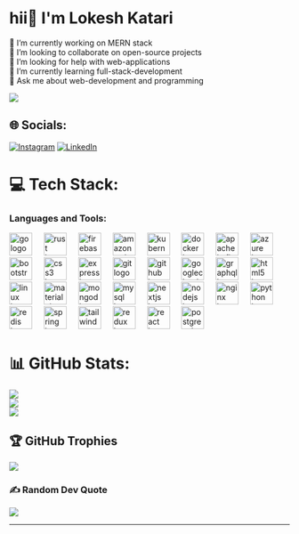 # hii👋 I'm Lokesh Katari 
🔭 I’m currently working on MERN stack<br>👯 I’m looking to collaborate on open-source projects<br>🤝 I’m looking for help with  web-applications<br>🌱 I’m currently learning  full-stack-development<br>💬 Ask me about web-development and programming<br>


[![](https://visitcount.itsvg.in/api?id=lokesh-katari&icon=2&color=8)](https://visitcount.itsvg.in)
## 🌐 Socials:
[![Instagram](https://img.shields.io/badge/Instagram-%23E4405F.svg?logo=Instagram&logoColor=white)](https://instagram.com/lokesh.katari) [![LinkedIn](https://img.shields.io/badge/LinkedIn-%230077B5.svg?logo=linkedin&logoColor=white)](https://linkedin.com/in/katari-lokesh-517620225/) 

# 💻 Tech Stack:
<h3 align="left">Languages and Tools:</h3>
<div align="left">
  <img src="https://cdn.jsdelivr.net/gh/devicons/devicon/icons/go/go-original-wordmark.svg" height="41" alt="go logo"  />
  <img width="13" />
  <img src="https://skillicons.dev/icons?i=rust" height="41" alt="rust logo"  />
  <img width="13" />
  <img src="https://cdn.jsdelivr.net/gh/devicons/devicon/icons/firebase/firebase-plain-wordmark.svg" height="41" alt="firebase logo"  />
  <img width="13" />
  <img src="https://skillicons.dev/icons?i=aws" height="41" alt="amazonwebservices logo"  />
  <img width="13" />
  <img src="https://cdn.jsdelivr.net/gh/devicons/devicon/icons/kubernetes/kubernetes-plain.svg" height="41" alt="kubernetes logo"  />
  <img width="13" />
  <img src="https://cdn.jsdelivr.net/gh/devicons/devicon/icons/docker/docker-plain-wordmark.svg" height="41" alt="docker logo"  />
  <img width="13" />
  <img src="https://skillicons.dev/icons?i=kafka" height="41" alt="apachekafka logo"  />
  <img width="13" />
  <img src="https://cdn.jsdelivr.net/gh/devicons/devicon/icons/azure/azure-original.svg" height="41" alt="azure logo"  />
  <img width="13" />
  <img src="https://cdn.jsdelivr.net/gh/devicons/devicon/icons/bootstrap/bootstrap-original.svg" height="41" alt="bootstrap logo"  />
  <img width="13" />
  <img src="https://cdn.jsdelivr.net/gh/devicons/devicon/icons/css3/css3-original.svg" height="41" alt="css3 logo"  />
  <img width="13" />
  <img src="https://skillicons.dev/icons?i=express" height="41" alt="express logo"  />
  <img width="13" />
  <img src="https://cdn.jsdelivr.net/gh/devicons/devicon/icons/git/git-original.svg" height="41" alt="git logo"  />
  <img width="13" />
  <img src="https://skillicons.dev/icons?i=github" height="41" alt="github logo"  />
  <img width="13" />
  <img src="https://cdn.jsdelivr.net/gh/devicons/devicon/icons/googlecloud/googlecloud-original.svg" height="41" alt="googlecloud logo"  />
  <img width="13" />
  <img src="https://cdn.jsdelivr.net/gh/devicons/devicon/icons/graphql/graphql-plain.svg" height="41" alt="graphql logo"  />
  <img width="13" />
  <img src="https://cdn.jsdelivr.net/gh/devicons/devicon/icons/html5/html5-original.svg" height="41" alt="html5 logo"  />
  <img width="13" />
  <img src="https://cdn.jsdelivr.net/gh/devicons/devicon/icons/linux/linux-original.svg" height="41" alt="linux logo"  />
  <img width="13" />
  <img src="https://cdn.jsdelivr.net/gh/devicons/devicon/icons/materialui/materialui-original.svg" height="41" alt="materialui logo"  />
  <img width="13" />
  <img src="https://cdn.jsdelivr.net/gh/devicons/devicon/icons/mongodb/mongodb-original.svg" height="41" alt="mongodb logo"  />
  <img width="13" />
  <img src="https://cdn.jsdelivr.net/gh/devicons/devicon/icons/mysql/mysql-original.svg" height="41" alt="mysql logo"  />
  <img width="13" />
  <img src="https://cdn.jsdelivr.net/gh/devicons/devicon/icons/nextjs/nextjs-original.svg" height="41" alt="nextjs logo"  />
  <img width="13" />
  <img src="https://cdn.jsdelivr.net/gh/devicons/devicon/icons/nodejs/nodejs-original.svg" height="41" alt="nodejs logo"  />
  <img width="13" />
  <img src="https://cdn.jsdelivr.net/gh/devicons/devicon/icons/nginx/nginx-original.svg" height="41" alt="nginx logo"  />
  <img width="13" />
  <img src="https://cdn.jsdelivr.net/gh/devicons/devicon/icons/python/python-original.svg" height="41" alt="python logo"  />
  <img width="13" />
  <img src="https://cdn.jsdelivr.net/gh/devicons/devicon/icons/redis/redis-original.svg" height="41" alt="redis logo"  />
  <img width="13" />
  <img src="https://cdn.jsdelivr.net/gh/devicons/devicon/icons/spring/spring-original.svg" height="41" alt="spring logo"  />
  <img width="13" />
  <img src="https://skillicons.dev/icons?i=tailwind" height="41" alt="tailwindcss logo"  />
  <img width="13" />
  <img src="https://cdn.jsdelivr.net/gh/devicons/devicon/icons/redux/redux-original.svg" height="41" alt="redux logo"  />
  <img width="13" />
  <img src="https://cdn.jsdelivr.net/gh/devicons/devicon/icons/react/react-original.svg" height="41" alt="react logo"  />
  <img width="13" />
  <img src="https://cdn.jsdelivr.net/gh/devicons/devicon/icons/postgresql/postgresql-original.svg" height="41" alt="postgresql logo"  />
</div>


# 📊 GitHub Stats:
![](https://github-readme-stats.vercel.app/api?username=lokesh-katari&theme=radical&hide_border=true&include_all_commits=true&count_private=true)<br/>
![](https://github-readme-streak-stats.herokuapp.com/?user=lokesh-katari&theme=radical&hide_border=true)<br/>
![](https://github-readme-stats.vercel.app/api/top-langs/?username=lokesh-katari&theme=radical&hide_border=true&include_all_commits=true&count_private=true&layout=compact)

## 🏆 GitHub Trophies
![](https://github-profile-trophy.vercel.app/?username=lokesh-katari&theme=radical&no-frame=true&no-bg=true&margin-w=4)

### ✍️ Random Dev Quote
![](https://quotes-github-readme.vercel.app/api?type=horizontal&theme=radical)

---

<!-- Proudly created with GPRM ( https://gprm.itsvg.in ) -->
